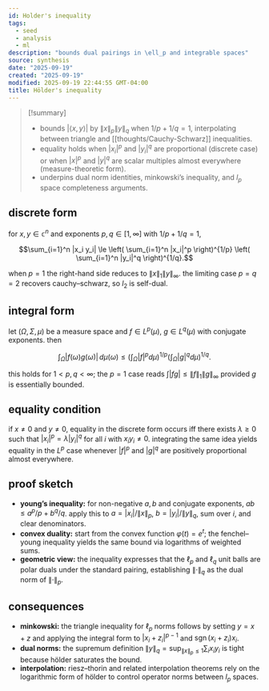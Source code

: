 ```yaml
---
id: Holder's inequality
tags:
  - seed
  - analysis
  - ml
description: "bounds dual pairings in \ell_p and integrable spaces"
source: synthesis
date: "2025-09-19"
created: "2025-09-19"
modified: 2025-09-19 22:44:55 GMT-04:00
title: Hölder's inequality
---
```


> [!summary]
>
> - bounds $|\langle x, y \rangle|$ by $\lVert x \rVert_p \lVert y \rVert_q$ when $1/p + 1/q = 1$, interpolating between triangle and [[thoughts/Cauchy-Schwarz]] inequalities.
> - equality holds when $|x_i|^p$ and $|y_i|^q$ are proportional (discrete case) or when $|x|^p$ and $|y|^q$ are scalar multiples almost everywhere (measure-theoretic form).
> - underpins dual norm identities, minkowski’s inequality, and $l_p$ space completeness arguments.

## discrete form

for $x,y \in \mathbb{c}^n$ and exponents $p,q \in [1,\infty]$ with $1/p + 1/q = 1$,

$$\sum_{i=1}^n |x_i y_i| \le \left( \sum_{i=1}^n |x_i|^p \right)^{1/p} \left( \sum_{i=1}^n |y_i|^q \right)^{1/q}.$$

when $p=1$ the right-hand side reduces to $\lVert x \rVert_1 \lVert y \rVert_\infty$. the limiting case $p=q=2$ recovers cauchy–schwarz, so $l_2$ is self-dual.

## integral form

let $(\Omega,\Sigma,\mu)$ be a measure space and $f \in L^p(\mu)$, $g \in L^q(\mu)$ with conjugate exponents. then

$$\int_{\Omega} |f(\omega) g(\omega)|\,d\mu(\omega) \le \left(\int_{\Omega} |f|^p d\mu\right)^{1/p} \left(\int_{\Omega} |g|^q d\mu\right)^{1/q}.$$

this holds for $1 < p,q < \infty$; the $p=1$ case reads $\int |f g| \le \lVert f \rVert_1 \lVert g \rVert_\infty$ provided $g$ is essentially bounded.

## equality condition

if $x \neq 0$ and $y \neq 0$, equality in the discrete form occurs iff there exists $\lambda \ge 0$ such that $|x_i|^p = \lambda |y_i|^q$ for all $i$ with $x_i y_i \neq 0$. integrating the same idea yields equality in the $L^p$ case whenever $|f|^p$ and $|g|^q$ are positively proportional almost everywhere.

## proof sketch

- **young’s inequality:** for non-negative $a,b$ and conjugate exponents, $ab \le a^p/p + b^q/q$. apply this to $a = |x_i|/\lVert x \rVert_p$, $b = |y_i|/\lVert y \rVert_q$, sum over $i$, and clear denominators.
- **convex duality:** start from the convex function $\varphi(t) = e^t$; the fenchel–young inequality yields the same bound via logarithms of weighted sums.
- **geometric view:** the inequality expresses that the $\ell_p$ and $\ell_q$ unit balls are polar duals under the standard pairing, establishing $\lVert \cdot \rVert_q$ as the dual norm of $\lVert \cdot \rVert_p$.

## consequences

- **minkowski:** the triangle inequality for $\ell_p$ norms follows by setting $y = x+z$ and applying the integral form to $|x_i + z_i|^{p-1}$ and $\operatorname{sgn}(x_i + z_i) x_i$.
- **dual norms:** the supremum definition $\lVert y \rVert_q = \sup_{\lVert x \rVert_p \le 1} \sum_i x_i y_i$ is tight because hölder saturates the bound.
- **interpolation:** riesz–thorin and related interpolation theorems rely on the logarithmic form of hölder to control operator norms between $l_p$ spaces.
